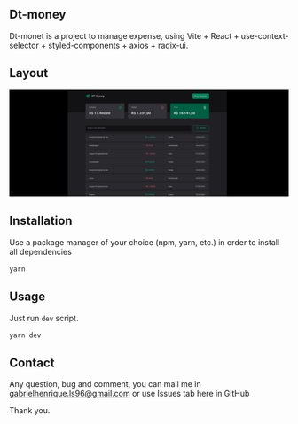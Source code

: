 ## Dt-money

Dt-monet is a project to manage expense, using Vite + React + use-context-selector + styled-components + axios + radix-ui.

## Layout
![Screenshot](banner.png)

## Installation

Use a package manager of your choice (npm, yarn, etc.) in order to install all dependencies

```bash
yarn
```

## Usage

Just run `dev` script.

```bash
yarn dev
```

## Contact

Any question, bug and comment, you can mail me in gabrielhenrique.ls96@gmail.com or use Issues tab here in GitHub

Thank you.